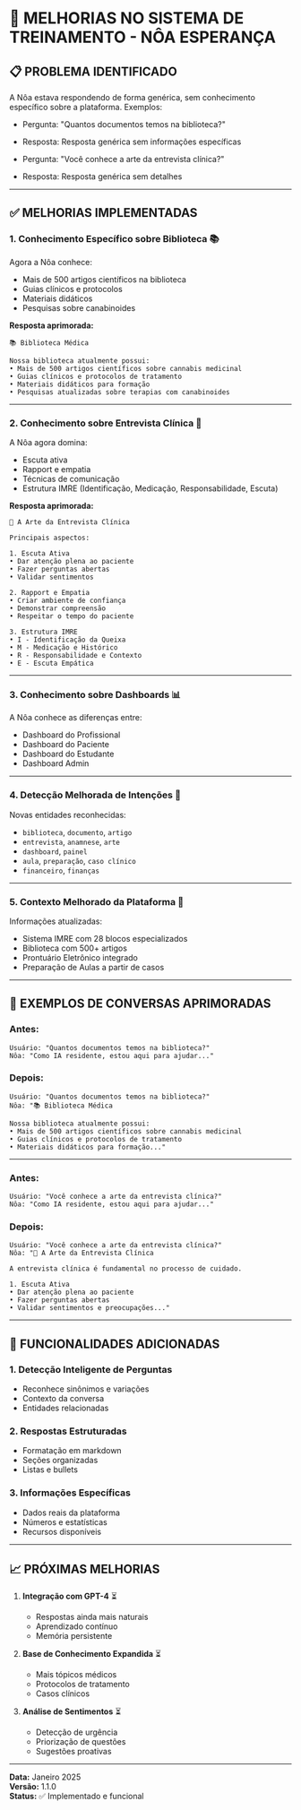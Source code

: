 # 🚀 MELHORIAS NO SISTEMA DE TREINAMENTO - NÔA ESPERANÇA

## 📋 **PROBLEMA IDENTIFICADO**

A Nôa estava respondendo de forma genérica, sem conhecimento específico sobre a plataforma. Exemplos:
- Pergunta: "Quantos documentos temos na biblioteca?"
- Resposta: Resposta genérica sem informações específicas

- Pergunta: "Você conhece a arte da entrevista clínica?"
- Resposta: Resposta genérica sem detalhes

---

## ✅ **MELHORIAS IMPLEMENTADAS**

### **1. Conhecimento Específico sobre Biblioteca 📚**
Agora a Nôa conhece:
- Mais de 500 artigos científicos na biblioteca
- Guias clínicos e protocolos
- Materiais didáticos
- Pesquisas sobre canabinoides

**Resposta aprimorada:**
```
📚 Biblioteca Médica

Nossa biblioteca atualmente possui:
• Mais de 500 artigos científicos sobre cannabis medicinal
• Guias clínicos e protocolos de tratamento
• Materiais didáticos para formação
• Pesquisas atualizadas sobre terapias com canabinoides
```

---

### **2. Conhecimento sobre Entrevista Clínica 🎨**
A Nôa agora domina:
- Escuta ativa
- Rapport e empatia
- Técnicas de comunicação
- Estrutura IMRE (Identificação, Medicação, Responsabilidade, Escuta)

**Resposta aprimorada:**
```
🎨 A Arte da Entrevista Clínica

Principais aspectos:

1. Escuta Ativa
• Dar atenção plena ao paciente
• Fazer perguntas abertas
• Validar sentimentos

2. Rapport e Empatia
• Criar ambiente de confiança
• Demonstrar compreensão
• Respeitar o tempo do paciente

3. Estrutura IMRE
• I - Identificação da Queixa
• M - Medicação e Histórico
• R - Responsabilidade e Contexto
• E - Escuta Empática
```

---

### **3. Conhecimento sobre Dashboards 📊**
A Nôa conhece as diferenças entre:
- Dashboard do Profissional
- Dashboard do Paciente
- Dashboard do Estudante
- Dashboard Admin

---

### **4. Detecção Melhorada de Intenções 🎯**
Novas entidades reconhecidas:
- `biblioteca`, `documento`, `artigo`
- `entrevista`, `anamnese`, `arte`
- `dashboard`, `painel`
- `aula`, `preparação`, `caso clínico`
- `financeiro`, `finanças`

---

### **5. Contexto Melhorado da Plataforma 🏥**
Informações atualizadas:
- Sistema IMRE com 28 blocos especializados
- Biblioteca com 500+ artigos
- Prontuário Eletrônico integrado
- Preparação de Aulas a partir de casos

---

## 💬 **EXEMPLOS DE CONVERSAS APRIMORADAS**

### **Antes:**
```
Usuário: "Quantos documentos temos na biblioteca?"
Nôa: "Como IA residente, estou aqui para ajudar..."
```

### **Depois:**
```
Usuário: "Quantos documentos temos na biblioteca?"
Nôa: "📚 Biblioteca Médica

Nossa biblioteca atualmente possui:
• Mais de 500 artigos científicos sobre cannabis medicinal
• Guias clínicos e protocolos de tratamento
• Materiais didáticos para formação..."
```

---

### **Antes:**
```
Usuário: "Você conhece a arte da entrevista clínica?"
Nôa: "Como IA residente, estou aqui para ajudar..."
```

### **Depois:**
```
Usuário: "Você conhece a arte da entrevista clínica?"
Nôa: "🎨 A Arte da Entrevista Clínica

A entrevista clínica é fundamental no processo de cuidado.

1. Escuta Ativa
• Dar atenção plena ao paciente
• Fazer perguntas abertas
• Validar sentimentos e preocupações..."
```

---

## 🎯 **FUNCIONALIDADES ADICIONADAS**

### **1. Detecção Inteligente de Perguntas**
- Reconhece sinônimos e variações
- Contexto da conversa
- Entidades relacionadas

### **2. Respostas Estruturadas**
- Formatação em markdown
- Seções organizadas
- Listas e bullets

### **3. Informações Específicas**
- Dados reais da plataforma
- Números e estatísticas
- Recursos disponíveis

---

## 📈 **PRÓXIMAS MELHORIAS**

1. **Integração com GPT-4** ⏳
   - Respostas ainda mais naturais
   - Aprendizado contínuo
   - Memória persistente

2. **Base de Conhecimento Expandida** ⏳
   - Mais tópicos médicos
   - Protocolos de tratamento
   - Casos clínicos

3. **Análise de Sentimentos** ⏳
   - Detecção de urgência
   - Priorização de questões
   - Sugestões proativas

---

**Data:** Janeiro 2025  
**Versão:** 1.1.0  
**Status:** ✅ Implementado e funcional
